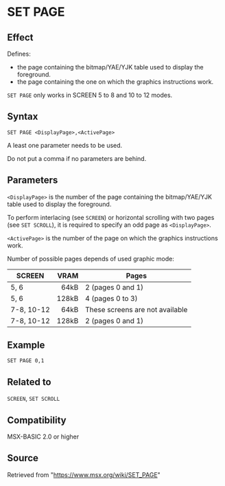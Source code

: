# SET PAGE

## Effect

Defines:
- the page containing the bitmap/YAE/YJK table used to display the foreground.
- the page containing the one on which the graphics instructions work.

`SET PAGE` only works in SCREEN 5 to 8 and 10 to 12 modes.

## Syntax

`SET PAGE <DisplayPage>,<ActivePage>`

A least one parameter needs to be used.

Do not put a comma if no parameters are behind.

## Parameters

`<DisplayPage>` is the number of the page containing the bitmap/YAE/YJK table used to display the foreground.

To perform interlacing (see `SCREEN`) or horizontal scrolling with two pages (see `SET SCROLL`), it is required to specify an odd page as `<DisplayPage>`.

`<ActivePage>` is the number of the page on which the graphics instructions work.

Number of possible pages depends of used graphic mode:

|SCREEN|VRAM|Pages|
|---|--:|---|
|5, 6|64kB|2 (pages 0 and 1)|
|5, 6|128kB|4 (pages 0 to 3)|
|7-8, 10-12|64kB|These screens are not available|
|7-8, 10-12|128kB|2 (pages 0 and 1)|

## Example

```basic
SET PAGE 0,1
```

## Related to

`SCREEN`, `SET SCROLL`

## Compatibility

MSX-BASIC 2.0 or higher 

## Source

Retrieved from "https://www.msx.org/wiki/SET_PAGE"
